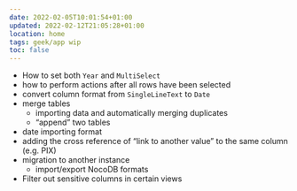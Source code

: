 ```yaml
---
date: 2022-02-05T10:01:54+01:00
updated: 2022-02-12T21:05:28+01:00
location: home
tags: geek/app wip
toc: false
---
```

- How to set both `Year` and `MultiSelect`
- how to perform actions after all rows have been selected
- convert column format from `SingleLineText` to `Date`
- merge tables
	- importing data and automatically merging duplicates
	- “append” two tables
- date importing format
- adding the cross reference of “link to another value” to the same column (e.g. PIX)
- migration to another instance
	- import/export NocoDB formats
- Filter out sensitive columns in certain views